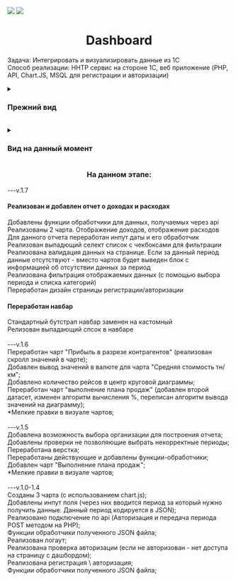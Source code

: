 <a href="https://codeclimate.com/github/Null-ch/dashboard/maintainability"><img src="https://api.codeclimate.com/v1/badges/f91d449b85d2acb5081d/maintainability" /></a>
<a href="https://codeclimate.com/github/Null-ch/dashboard/test_coverage"><img src="https://api.codeclimate.com/v1/badges/f91d449b85d2acb5081d/test_coverage" /></a>

<h1 align="center">Dashboard</h1>

Задача: Интегрировать и визуализировать данные из 1С <br />
Способ реализации: HHTP сервис на стороне 1С, веб приложение (PHP, API, Chart.JS, MSQL для регистрации и авторизации)<br />
<!-- <h3>Ссылка на проект: http://educational-project.site/ </h3> -->

<details> 
<summary> <h3>Прежний вид  </h3></summary>

<details> 
<summary> v1.6 </summary>
<h4 align="center">Основная страница</h4>
<img src="https://user-images.githubusercontent.com/65172872/232069730-93b45000-7be4-43b4-89ff-60a8d23f2d54.png">
<img src="https://user-images.githubusercontent.com/65172872/232070677-99a83a7d-c832-4738-bb53-c0cf16f8b2cf.png">
<img src="https://user-images.githubusercontent.com/65172872/232422041-3ee65898-4712-4a07-98d9-85570ae4bccf.png">

<h4 align="center"> Регистрация / Авторизация</h4>
<img src="https://user-images.githubusercontent.com/65172872/231190750-1b76991f-c655-4bbf-a57d-e03ed10eae16.png">
<img src="https://user-images.githubusercontent.com/65172872/231191082-fd1ede61-1bbf-4638-877c-d0c4d914652a.png">
</details> 
<details> 
<summary> v1.5 </summary>
<h4 align="center">Основная страница</h4>
<img src="https://user-images.githubusercontent.com/65172872/231757791-799a8f63-c78c-493f-b3db-e13eb6b96e80.png">
<img src="https://user-images.githubusercontent.com/65172872/231757899-a1b15e1a-2663-4ddf-a540-3ca571e13dc2.png">
<img src="https://user-images.githubusercontent.com/65172872/231758059-4b6d638b-40cc-4142-a672-473e8380b80f.png">
<h4 align="center"> Регистрация / Авторизация</h4>
<img src="https://user-images.githubusercontent.com/65172872/231190750-1b76991f-c655-4bbf-a57d-e03ed10eae16.png">
<img src="https://user-images.githubusercontent.com/65172872/231191082-fd1ede61-1bbf-4638-877c-d0c4d914652a.png">
</details> 
<details> 
<summary> v1.4 </summary>
<img src="https://user-images.githubusercontent.com/65172872/231189991-6e7f017e-7209-4ddd-88f4-bf155dbc4af1.png">
<img src="https://user-images.githubusercontent.com/65172872/231190750-1b76991f-c655-4bbf-a57d-e03ed10eae16.png">
<img src="https://user-images.githubusercontent.com/65172872/231191082-fd1ede61-1bbf-4638-877c-d0c4d914652a.png">
</details>
<details>
<summary> v1.0 </summary>
<img src="https://user-images.githubusercontent.com/65172872/230791161-a8f6955e-d5b2-497e-a438-1fa81b24ac46.png">
</details>
</details>
<br>
<details>
<summary> <h3> Вид на данный момент </h3> </summary>
<h4 align="center">Отчет о работе менеджеров</h4>
<img src="https://user-images.githubusercontent.com/65172872/236462430-de7d1897-8537-4874-ac8d-0399d1893b19.png">
<img src="https://user-images.githubusercontent.com/65172872/236462575-27f85fcb-1814-4f86-926b-081686e8e94f.png">
<img src="https://user-images.githubusercontent.com/65172872/236462658-fb896c20-7b6a-49c1-91ba-16833f41945a.png">
<img src="https://user-images.githubusercontent.com/65172872/236464412-484bdbb5-205c-44c4-b934-020c6c937a57.png">

<h4 align="center">Отчет о доходах и расходах</h4>
<img src="https://user-images.githubusercontent.com/65172872/236462829-fb79c854-9fa3-4674-9404-91df9b30425a.png">
<img src="https://user-images.githubusercontent.com/65172872/236463284-9741586b-e112-4a2a-8af2-7ce83d5c70fb.png">
<img src="https://user-images.githubusercontent.com/65172872/236463376-430ed675-7a6e-4460-8637-1c3481a72e77.png">
<img src="https://user-images.githubusercontent.com/65172872/236463519-25344990-cddc-4f7b-a405-3fdf6efdf033.png">

<h4 align="center"> Регистрация / Авторизация</h4>
<img src="https://user-images.githubusercontent.com/65172872/236463653-57de27c2-9131-4be8-ad83-52bd55f21a07.png">
<img src="https://user-images.githubusercontent.com/65172872/236463740-b96b9e30-997f-436d-ad1f-06f503b8c8c3.png">
</details> 

<h3 align="center">На данном этапе:</h3>
---v.1.7
<summary><h4>Реализован и добавлен отчет о доходах и расходах</h4></summary>
<summary>Добавлены функции обработчики для данных, получаемых через api</summary>
<summary>Реализованы 2 чарта. Отображение доходов, отображение расходов</summary>
<summary>Для данного отчета переработан инпут даты и его обработчик</summary>
<summary>Реализован выпадющий селект список с чекбоксами для фильтрации</summary>
<summary>Реализована валидация данных на странице. Если за данный период данные отсутствуют - вместо чартов будет выведен блок с информацией об отсутствии данных за период</summary>
<summary>Реализована фильтрация отображаемых данных (с помощью выбора периода и списка категорий)</summary>
<summary>Переработан дизайн страницы регистрации/авторизации</summary>
<summary><h4>Переработан навбар</h4></summary>
<summary>Стандартный бутстрап навбар заменен на кастомный</summary>
<summary>Релизован выпадающий спсок в навбаре</summary>
<br>
---v.1.6

<summary>Переработан чарт "Прибыль в разрезе контрагентов" (реализован скролл значений в чарте);</summary>
<summary>Добавлен вывод значений в валюте для чарта "Средняя стоимость тн/км";</summary>
<summary>Добавлено количество рейсов в центр круговой диаграммы;</summary>
<summary>Переработан чарт "выполнение плана продаж" (добавлен второй датасет, изменен алгоритм вычисления %, переписан алгоритм вывода значений на диаграмму);</summary>
<summary>*Мелкие правки в визуале чартов;</summary>
<br>
---v.1.5

<summary>Добавлена возможность выбора организации для построения отчета;</summary>
<summary>Добавлены проверки не позволяющие выбрать некорректные периоды;</summary>
<summary>Переработана верстка;</summary>
<summary>Переработаны действующие и добавлены функции-обработчики;</summary>
<summary>Добавлен чарт "Выполнение плана продаж";</summary>
<summary>*Мелкие правки в визуале чартов;</summary>
<br>
---v.1.0-1.4

<summary>Созданы 3 чарта (с использованием chart.js);</summary>
<summary>Добавлены инпут поля (через них вводится период за который нужно получить данные. Данный период кодируется в JSON);</summary>
<summary>Реализовано подключение по api (Авторизация и передача периода POST методом на PHP);</summary>
<summary>Функции обработчики полученного JSON файла;</summary>
<summary>Реализован логаут;</summary>
<summary>Реализована проверка авторизации (если не авторизован - нет доступа на страницу с дашбордом);</summary>
<summary>Реализована регистрация \ авторизация;</summary>
<summary>Функции обработчики полученного JSON файла;</summary>
